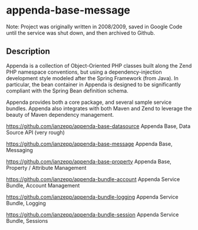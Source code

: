 # appenda-base-message

Note: Project was originally written in 2008/2009, saved in Google Code until the service was shut down, and then archived to Github.

## Description

Appenda is a collection of Object-Oriented PHP classes built along the Zend PHP namespace conventions, but using a dependency-injection development style modeled after the Spring Framework (from Java). In particular, the bean container in Appenda is designed to be significantly compliant with the Spring Bean definition schema.

Appenda provides both a core package, and several sample service bundles. Appenda also integrates with both Maven and Zend to leverage the beauty of Maven dependency management.

https://github.com/ianzepp/appenda-base-datasource Appenda Base, Data Source API (very rough)

https://github.com/ianzepp/appenda-base-message Appenda Base, Messaging

https://github.com/ianzepp/appenda-base-property Appenda Base, Property / Attribute Management

https://github.com/ianzepp/appenda-bundle-account Appenda Service Bundle, Account Management

https://github.com/ianzepp/appenda-bundle-logging Appenda Service Bundle, Logging

https://github.com/ianzepp/appenda-bundle-session Appenda Service Bundle, Sessions
